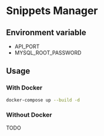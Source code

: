 # Snippets Manager

## Environment variable

- API_PORT
- MYSQL_ROOT_PASSWORD

## Usage

### With Docker

```bash
docker-compose up --build -d
```

### Without Docker

TODO
